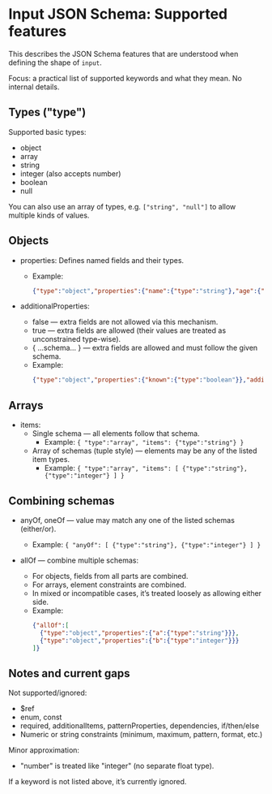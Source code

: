 # Input JSON Schema: Supported features

This describes the JSON Schema features that are understood when defining the shape of `input`.

Focus: a practical list of supported keywords and what they mean. No internal details.

## Types ("type")

Supported basic types:
- object
- array
- string
- integer (also accepts number)
- boolean
- null

You can also use an array of types, e.g. `["string", "null"]` to allow multiple kinds of values.

## Objects

- properties: Defines named fields and their types.
  - Example:
    ```json
    {"type":"object","properties":{"name":{"type":"string"},"age":{"type":"integer"}}}
    ```

- additionalProperties:
  - false — extra fields are not allowed via this mechanism.
  - true — extra fields are allowed (their values are treated as unconstrained type-wise).
  - { ...schema... } — extra fields are allowed and must follow the given schema.
  - Example:
    ```json
    {"type":"object","properties":{"known":{"type":"boolean"}},"additionalProperties":{"type":"string"}}
    ```

## Arrays

- items:
  - Single schema — all elements follow that schema.
    - Example: `{ "type":"array", "items": {"type":"string"} }`
  - Array of schemas (tuple style) — elements may be any of the listed item types.
    - Example: `{ "type":"array", "items": [ {"type":"string"}, {"type":"integer"} ] }`

## Combining schemas

- anyOf, oneOf — value may match any one of the listed schemas (either/or).
  - Example: `{ "anyOf": [ {"type":"string"}, {"type":"integer"} ] }`

- allOf — combine multiple schemas:
  - For objects, fields from all parts are combined.
  - For arrays, element constraints are combined.
  - In mixed or incompatible cases, it’s treated loosely as allowing either side.
  - Example:
    ```json
    {"allOf":[
      {"type":"object","properties":{"a":{"type":"string"}}},
      {"type":"object","properties":{"b":{"type":"integer"}}}
    ]}
    ```

## Notes and current gaps

Not supported/ignored:
- $ref
- enum, const
- required, additionalItems, patternProperties, dependencies, if/then/else
- Numeric or string constraints (minimum, maximum, pattern, format, etc.)

Minor approximation:
- "number" is treated like "integer" (no separate float type).

If a keyword is not listed above, it’s currently ignored.
